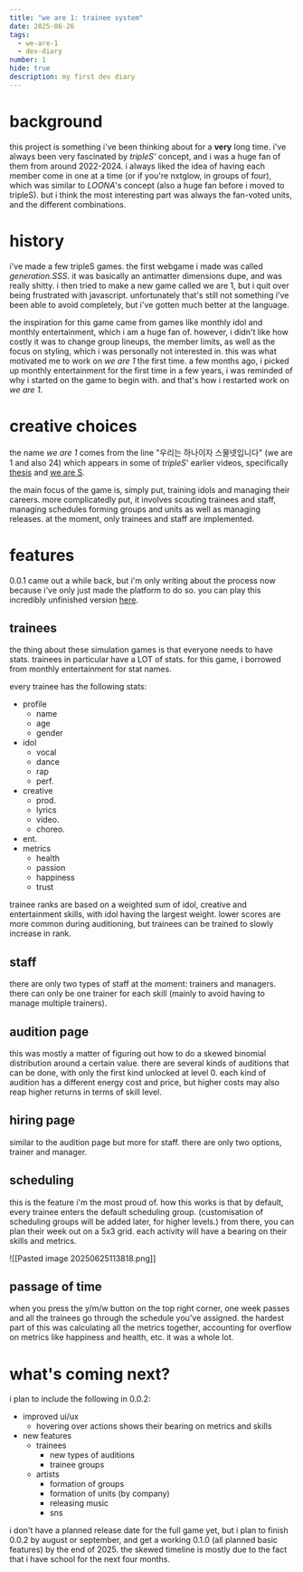 ```yaml
---
title: "we are 1: trainee system"
date: 2025-06-26
tags:
  - we-are-1
  - dev-diary
number: 1
hide: true
description: my first dev diary
---
```

# background
this project is something i've been thinking about for a **very** long time. i've always been very fascinated by *tripleS'* concept, and i was a huge fan of them from around 2022-2024. i always liked the idea of having each member come in one at a time (or if you're nxtglow, in groups of four), which was similar to *LOONA*'s concept (also a huge fan before i moved to tripleS). but i think the most interesting part was always the fan-voted units, and the different combinations.
# history
i've made a few tripleS games. the first webgame i made was called *generation.SSS*. it was basically an antimatter dimensions dupe, and was really shitty. i then tried to make a new game called we are 1, but i quit over being frustrated with javascript. unfortunately that's still not something i've been able to avoid completely, but i've gotten much better at the language.

the inspiration for this game came from games like monthly idol and monthly entertainment, which i am a huge fan of. however, i didn't like how costly it was to change group lineups, the member limits, as well as the focus on styling, which i was personally not interested in. this was what motivated me to work on *we are 1* the first time. a few months ago, i picked up monthly entertainment for the first time in a few years, i was reminded of why i started on the game to begin with. and that's how i restarted work on *we are 1*.
# creative choices
the name *we are 1* comes from the line "우리는 하나이자 스물넷입니다" (we are 1 and also 24) which appears in some of *tripleS*' earlier videos, specifically [thesis](https://www.youtube.com/watch?v=TVrdkrqpBV4&list=PLZlIsCBsz6M0I5DuGDIHVhfALg3-jFG-5&index=9) and [we are S](https://www.youtube.com/watch?v=HJncmkjxOEs&list=PLZlIsCBsz6M0I5DuGDIHVhfALg3-jFG-5&index=8).

the main focus of the game is, simply put, training idols and managing their careers. more complicatedly put, it involves scouting trainees and staff, managing schedules forming groups and units as well as managing releases. at the moment, only trainees and staff are implemented.
# features
0.0.1 came out a while back, but i'm only writing about the process now because i've only just made the platform to do so. you can play this incredibly unfinished version [here](https://we-are-1.tbdhk.xyz).
## trainees
the thing about these simulation games is that everyone needs to have stats. trainees in particular have a LOT of stats. for this game, i borrowed from monthly entertainment for stat names.

every trainee has the following stats:
- profile
	- name
	- age
	- gender
- idol
	- vocal
	- dance
	- rap
	- perf.
- creative
	- prod.
	- lyrics
	- video.
	- choreo.
- ent.
- metrics
	- health
	- passion
	- happiness
	- trust

trainee ranks are based on a weighted sum of idol, creative and entertainment skills, with idol having the largest weight. lower scores are more common during auditioning, but trainees can be trained to slowly increase in rank.
## staff
there are only two types of staff at the moment: trainers and managers. there can only be one trainer for each skill (mainly to avoid having to manage multiple trainers).
## audition page
this was mostly a matter of figuring out how to do a skewed binomial distribution around a certain value. there are several kinds of auditions that can be done, with only the first kind unlocked at level 0. each kind of audition has a different energy cost and price, but higher costs may also reap higher returns in terms of skill level.
## hiring page
similar to the audition page but more for staff. there are only two options, trainer and manager.
## scheduling
this is the feature i'm the most proud of. how this works is that by default, every trainee enters the default scheduling group. (customisation of scheduling groups will be added later, for higher levels.) from there, you can plan their week out on a 5x3 grid. each activity will have a bearing on their skills and metrics.

![[Pasted image 20250625113818.png]]
## passage of time
when you press the y/m/w button on the top right corner, one week passes and all the trainees go through the schedule you've assigned. the hardest part of this was calculating all the metrics together, accounting for overflow on metrics like happiness and health, etc. it was a whole lot.
# what's coming next?
i plan to include the following in 0.0.2:
- improved ui/ux
	- hovering over actions shows their bearing on metrics and skills
- new features
	- trainees
		- new types of auditions
		- trainee groups
	-  artists
		- formation of groups
		- formation of units (by company)
		- releasing music
		- sns

i don't have a planned release date for the full game yet, but i plan to finish 0.0.2 by august or september, and get a working 0.1.0 (all planned basic features) by the end of 2025. the skewed timeline is mostly due to the fact that i have school for the next four months.